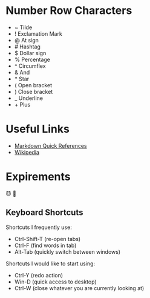 # Number Row Characters
- ~ Tilde
- ! Exclamation Mark
- @ At sign
- \# Hashtag
- $ Dollar sign
- % Percentage
- ^ Circumflex
- & And
- \* Star
- ( Open bracket
- ) Close bracket
- _ Underline
- \+ Plus


# Useful Links
- [Markdown Quick References](https://wordpress.com/support/markdown-quick-reference/)
- [Wikipedia](https://en.wikipedia.org/wiki/Main_Page)

# Expirements
😈 🙂 

## Keyboard Shortcuts
Shortcuts I frequently use:
- Ctrl-Shift-T (re-open tabs)
- Ctrl-F (find words in tab)
- Alt-Tab (quickly switch between windows)

Shortcuts I would like to start using:
- Ctrl-Y (redo action)
- Win-D (quick access to desktop)
- Ctrl-W (close whatever you are currently looking at)
